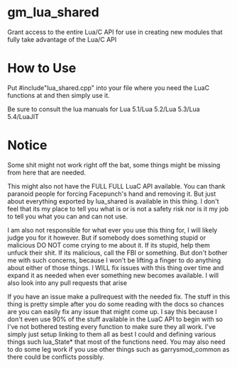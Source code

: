 # gm_lua_shared
Grant access to the entire Lua/C API for use in creating new modules that fully take advantage of the Lua/C API


# How to Use
Put #include"lua_shared.cpp" into your file where you need the LuaC functions at and then simply use it.

Be sure to consult the lua manuals for Lua 5.1/Lua 5.2/Lua 5.3/Lua 5.4/LuaJIT


# Notice
Some shit might not work right off the bat, some things might be missing from here that are needed.

This might also not have the FULL FULL LuaC API available. You can thank paranoid people for forcing Facepunch's hand and removing it. 
But just about everything exported by lua_shared is available in this thing. I don't feel that its my place to tell you what is or is not a safety risk nor is it my job to tell you what you can and can not use.

I am also not responsible for what ever you use this thing for, I will likely judge you for it however. But if somebody does something stupid or malicious DO NOT come crying to me about it. If its stupid, help them unfuck their shit. If its malicious, call the FBI or something. But don't bother me with such concerns, because I won't be lifting a finger to do anything about either of those things. I WILL fix issues with this thing over time and expand it as needed when ever something new becomes available. I will also look into any pull requests that arise

If you have an issue make a pullrequest with the needed fix. The stuff in this thing is pretty simple after you do some reading with the docs so chances are you can easily fix any issue that might come up. I say this because I don't even use 90% of the stuff available in the LuaC API to begin with so I've not bothered testing every function to make sure they all work. I've simply just setup linking to them all as best I could and defining various things such lua_State* that most of the functions need. You may also need to do some leg work if you use other things such as garrysmod_common as there could be conflicts possibly.
